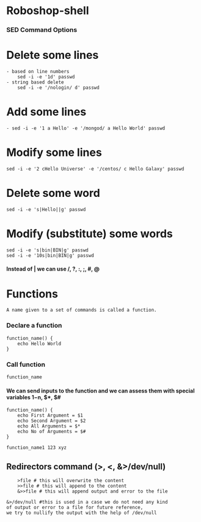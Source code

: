 # Roboshop-shell

### SED Command Options

# Delete some lines
    - based on line numbers
        sed -i -e '1d' passwd
    - string based delete
        sed -i -e '/nologin/ d' passwd

# Add some lines
    - sed -i -e '1 a Hello' -e '/mongod/ a Hello World' passwd
# Modify some lines
    sed -i -e '2 cHello Universe' -e '/centos/ c Hello Galaxy' passwd


# Delete some word
    sed -i -e 's|Hello||g' passwd

# Modify (substitute) some words
    sed -i -e 's|bin|BIN|g' passwd
    sed -i -e '10s|bin|BIN|g' passwd

#### Instead of | we can use /, ?, :, ;, #, @

# Functions
    A name given to a set of commands is called a function.

### Declare a function
    function_name() {
        echo Hello World
    }
    
### Call function
    function_name

#### We can send inputs to the function and we can assess them with special variables $1-$n, $*, $#

    function_name() {
        echo First Argument = $1
        echo Second Argument = $2
        echo All Arguments = $*
        echo No of Arguments = $#
    }

    function_name1 123 xyz

## Redirectors command  (>, <, &>/dev/null)
        >file # this will overwrite the content
        >>file # this will append to the content
        &>>file # this will append output and error to the file

    &>/dev/null #this is used in a case we do not need any kind 
    of output or error to a file for future reference, 
    we try to nullify the output with the help of /dev/null